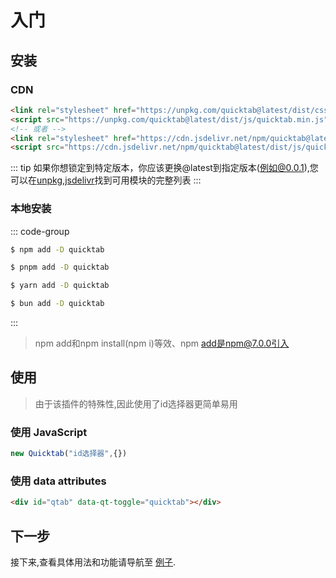 # 入门



## 安装


### CDN


```html
<link rel="stylesheet" href="https://unpkg.com/quicktab@latest/dist/css/quicktab.min.css"/>
<script src="https://unpkg.com/quicktab@latest/dist/js/quicktab.min.js"></script>
<!-- 或者 -->
<link rel="stylesheet" href="https://cdn.jsdelivr.net/npm/quicktab@latest/dist/css/quicktab.min.css"/>
<script src="https://cdn.jsdelivr.net/npm/quicktab@latest/dist/js/quicktab.min.js"></script>
```



::: tip
如果你想锁定到特定版本，你应该更换@latest到指定版本(例如@0.0.1),您可以在[unpkg](https://unpkg.com/quicktab@latest/dist/),[jsdelivr](https://cdn.jsdelivr.net/npm/quicktab@latest/dist/)找到可用模块的完整列表
:::


### 本地安装

::: code-group

```sh [npm]
$ npm add -D quicktab
```

```sh [pnpm]
$ pnpm add -D quicktab
```

```sh [yarn]
$ yarn add -D quicktab
```

```sh [bun]
$ bun add -D quicktab
```

:::

> npm add和npm install(npm i)等效、npm add是npm@7.0.0引入

## 使用

> 由于该插件的特殊性,因此使用了id选择器更简单易用

### 使用 JavaScript

```js
new Quicktab("id选择器",{})
```

### 使用 data attributes

```html
<div id="qtab" data-qt-toggle="quicktab"></div>
```





## 下一步

接下来,查看具体用法和功能请导航至 [例子](/examples/base).
